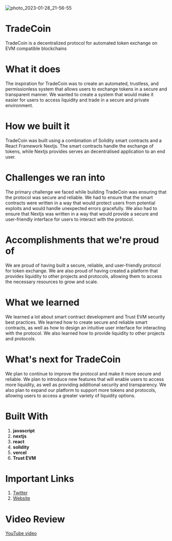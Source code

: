 ![photo_2023-01-28_21-56-55](https://user-images.githubusercontent.com/88692544/215295626-88a3456a-5543-4c6e-af70-a6b4ea65dc5b.jpg)
 
# TradeCoin

TradeCoin is a decentralized protocol for automated token exchange on EVM compatible blockchains

# What it does
The inspiration for TradeCoin was to create an automated, trustless, and permissionless system that allows users to exchange tokens in a secure and transparent manner. We wanted to create a system that would make it easier for users to access liquidity and trade in a secure and private environment.

# How we built it
TradeCoin was built using a combination of Solidity smart contracts and a React Framework Nextjs. The smart contracts handle the exchange of tokens, while Nextjs provides serves an decentralised application to an end user.

# Challenges we ran into
The primary challenge we faced while building TradeCoin was ensuring that the protocol was secure and reliable. We had to ensure that the smart contracts were written in a way that would protect users from potential exploits and would handle unexpected errors gracefully. We also had to ensure that Nextjs was written in a way that would provide a secure and user-friendly interface for users to interact with the protocol.

# Accomplishments that we're proud of
We are proud of having built a secure, reliable, and user-friendly protocol for token exchange. We are also proud of having created a platform that provides liquidity to other projects and protocols, allowing them to access the necessary resources to grow and scale.

# What we learned
We learned a lot about smart contract development and Trust EVM security best practices. We learned how to create secure and reliable smart contracts, as well as how to design an intuitive user interface for interacting with the protocol. We also learned how to provide liquidity to other projects and protocols.

# What's next for TradeCoin
We plan to continue to improve the protocol and make it more secure and reliable. We plan to introduce new features that will enable users to access more liquidity, as well as providing additional security and transparency. We also plan to expand our platform to support more tokens and protocols, allowing users to access a greater variety of liquidity options.

# Built With

1. **javascript**
2. **nextjs**
3. **react**
4. **solidity**
5. **vercel**
6. **Trust EVM**

# Important Links 
1. [Twitter](https://twitter.com/_TradeCoin_)
2. [Website](https://trade-coin-xi.vercel.app/)

# Video Review 
[YouTube video](https://youtu.be/4Ft4wfPhjNw) 

